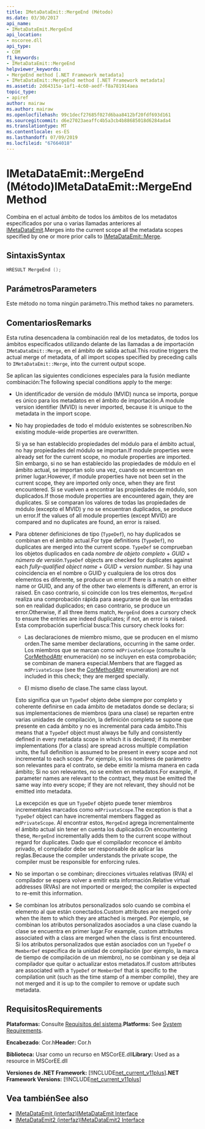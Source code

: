 ```yaml
---
title: IMetaDataEmit::MergeEnd (Método)
ms.date: 03/30/2017
api_name:
- IMetaDataEmit.MergeEnd
api_location:
- mscoree.dll
api_type:
- COM
f1_keywords:
- IMetaDataEmit::MergeEnd
helpviewer_keywords:
- MergeEnd method [.NET Framework metadata]
- IMetaDataEmit::MergeEnd method [.NET Framework metadata]
ms.assetid: 2d64315a-1af1-4c60-aedf-f8a781914aea
topic_type:
- apiref
author: mairaw
ms.author: mairaw
ms.openlocfilehash: 99c1decf27685f027d6baa8412bf20fdf693d161
ms.sourcegitcommit: d6e27023aeaffc4b5a3cb4b88685018d6284ada4
ms.translationtype: MT
ms.contentlocale: es-ES
ms.lasthandoff: 07/09/2019
ms.locfileid: "67664018"
---
```

# <a name="imetadataemitmergeend-method"></a><span data-ttu-id="3555e-102">IMetaDataEmit::MergeEnd (Método)</span><span class="sxs-lookup"><span data-stu-id="3555e-102">IMetaDataEmit::MergeEnd Method</span></span>

<span data-ttu-id="3555e-103">Combina en el actual ámbito de todos los ámbitos de los metadatos especificados por una o varias llamadas anteriores al [IMetaDataEmit](../../../../docs/framework/unmanaged-api/metadata/imetadataemit-merge-method.md).</span><span class="sxs-lookup"><span data-stu-id="3555e-103">Merges into the current scope all the metadata scopes specified by one or more prior calls to [IMetaDataEmit::Merge](../../../../docs/framework/unmanaged-api/metadata/imetadataemit-merge-method.md).</span></span>

## <a name="syntax"></a><span data-ttu-id="3555e-104">Sintaxis</span><span class="sxs-lookup"><span data-stu-id="3555e-104">Syntax</span></span>

```cpp
HRESULT MergeEnd ();
```

## <a name="parameters"></a><span data-ttu-id="3555e-105">Parámetros</span><span class="sxs-lookup"><span data-stu-id="3555e-105">Parameters</span></span>

<span data-ttu-id="3555e-106">Este método no toma ningún parámetro.</span><span class="sxs-lookup"><span data-stu-id="3555e-106">This method takes no parameters.</span></span>

## <a name="remarks"></a><span data-ttu-id="3555e-107">Comentarios</span><span class="sxs-lookup"><span data-stu-id="3555e-107">Remarks</span></span>

<span data-ttu-id="3555e-108">Esta rutina desencadena la combinación real de los metadatos, de todos los ámbitos especificados utilizando delante de las llamadas a de importación `IMetaDataEmit::Merge`, en el ámbito de salida actual.</span><span class="sxs-lookup"><span data-stu-id="3555e-108">This routine triggers the actual merge of metadata, of all import scopes specified by preceding calls to `IMetaDataEmit::Merge`, into the current output scope.</span></span>

<span data-ttu-id="3555e-109">Se aplican las siguientes condiciones especiales para la fusión mediante combinación:</span><span class="sxs-lookup"><span data-stu-id="3555e-109">The following special conditions apply to the merge:</span></span>

- <span data-ttu-id="3555e-110">Un identificador de versión de módulo (MVID) nunca se importa, porque es único para los metadatos en el ámbito de importación.</span><span class="sxs-lookup"><span data-stu-id="3555e-110">A module version identifier (MVID) is never imported, because it is unique to the metadata in the import scope.</span></span>

- <span data-ttu-id="3555e-111">No hay propiedades de todo el módulo existentes se sobrescriben.</span><span class="sxs-lookup"><span data-stu-id="3555e-111">No existing module-wide properties are overwritten.</span></span>

  <span data-ttu-id="3555e-112">Si ya se han establecido propiedades del módulo para el ámbito actual, no hay propiedades del módulo se importan.</span><span class="sxs-lookup"><span data-stu-id="3555e-112">If module properties were already set for the current scope, no module properties are imported.</span></span> <span data-ttu-id="3555e-113">Sin embargo, si no se han establecido las propiedades de módulo en el ámbito actual, se importan solo una vez, cuando se encuentran en primer lugar.</span><span class="sxs-lookup"><span data-stu-id="3555e-113">However, if module properties have not been set in the current scope, they are imported only once, when they are first encountered.</span></span> <span data-ttu-id="3555e-114">Si se vuelven a encontrar las propiedades de módulo, son duplicados.</span><span class="sxs-lookup"><span data-stu-id="3555e-114">If those module properties are encountered again, they are duplicates.</span></span> <span data-ttu-id="3555e-115">Si se comparan los valores de todas las propiedades de módulo (excepto el MVID) y no se encuentran duplicados, se produce un error.</span><span class="sxs-lookup"><span data-stu-id="3555e-115">If the values of all module properties (except MVID) are compared and no duplicates are found, an error is raised.</span></span>

- <span data-ttu-id="3555e-116">Para obtener definiciones de tipo (`TypeDef`), no hay duplicados se combinan en el ámbito actual.</span><span class="sxs-lookup"><span data-stu-id="3555e-116">For type definitions (`TypeDef`), no duplicates are merged into the current scope.</span></span> <span data-ttu-id="3555e-117">`TypeDef` se comprueban los objetos duplicados en cada *nombre de objeto completo* + *GUID* + *número de versión*.</span><span class="sxs-lookup"><span data-stu-id="3555e-117">`TypeDef` objects are checked for duplicates against each *fully-qualified object name* + *GUID* + *version number*.</span></span> <span data-ttu-id="3555e-118">Si hay una coincidencia en el nombre o GUID y cualquiera de los otros dos elementos es diferente, se produce un error.</span><span class="sxs-lookup"><span data-stu-id="3555e-118">If there is a match on either name or GUID, and any of the other two elements is different, an error is raised.</span></span> <span data-ttu-id="3555e-119">En caso contrario, si coincide con los tres elementos, `MergeEnd` realiza una comprobación rápida para asegurarse de que las entradas son en realidad duplicados; en caso contrario, se produce un error.</span><span class="sxs-lookup"><span data-stu-id="3555e-119">Otherwise, if all three items match, `MergeEnd` does a cursory check to ensure the entries are indeed duplicates; if not, an error is raised.</span></span> <span data-ttu-id="3555e-120">Esta comprobación superficial busca:</span><span class="sxs-lookup"><span data-stu-id="3555e-120">This cursory check looks for:</span></span>

  - <span data-ttu-id="3555e-121">Las declaraciones de miembro mismo, que se producen en el mismo orden.</span><span class="sxs-lookup"><span data-stu-id="3555e-121">The same member declarations, occurring in the same order.</span></span> <span data-ttu-id="3555e-122">Los miembros que se marcan como `mdPrivateScope` (consulte la [CorMethodAttr](../../../../docs/framework/unmanaged-api/metadata/cormethodattr-enumeration.md) enumeración) no se incluyen en esta comprobación; se combinan de manera especial.</span><span class="sxs-lookup"><span data-stu-id="3555e-122">Members that are flagged as `mdPrivateScope` (see the [CorMethodAttr](../../../../docs/framework/unmanaged-api/metadata/cormethodattr-enumeration.md) enumeration) are not included in this check; they are merged specially.</span></span>

  - <span data-ttu-id="3555e-123">El mismo diseño de clase.</span><span class="sxs-lookup"><span data-stu-id="3555e-123">The same class layout.</span></span>

  <span data-ttu-id="3555e-124">Esto significa que un `TypeDef` objeto debe siempre por completo y coherente definirse en cada ámbito de metadatos donde se declara; si sus implementaciones de miembros (para una clase) se reparten entre varias unidades de compilación, la definición completa se supone que presente en cada ámbito y no es incremental para cada ámbito.</span><span class="sxs-lookup"><span data-stu-id="3555e-124">This means that a `TypeDef` object must always be fully and consistently defined in every metadata scope in which it is declared; if its member implementations (for a class) are spread across multiple compilation units, the full definition is assumed to be present in every scope and not incremental to each scope.</span></span> <span data-ttu-id="3555e-125">Por ejemplo, si los nombres de parámetro son relevantes para el contrato, se debe emitir la misma manera en cada ámbito; Si no son relevantes, no se emiten en metadatos.</span><span class="sxs-lookup"><span data-stu-id="3555e-125">For example, if parameter names are relevant to the contract, they must be emitted the same way into every scope; if they are not relevant, they should not be emitted into metadata.</span></span>

  <span data-ttu-id="3555e-126">La excepción es que un `TypeDef` objeto puede tener miembros incrementales marcados como `mdPrivateScope`.</span><span class="sxs-lookup"><span data-stu-id="3555e-126">The exception is that a `TypeDef` object can have incremental members flagged as `mdPrivateScope`.</span></span> <span data-ttu-id="3555e-127">Al encontrar estos, `MergeEnd` agrega incrementalmente el ámbito actual sin tener en cuenta los duplicados.</span><span class="sxs-lookup"><span data-stu-id="3555e-127">On encountering these, `MergeEnd` incrementally adds them to the current scope without regard for duplicates.</span></span> <span data-ttu-id="3555e-128">Dado que el compilador reconoce el ámbito privado, el compilador debe ser responsable de aplicar las reglas.</span><span class="sxs-lookup"><span data-stu-id="3555e-128">Because the compiler understands the private scope, the compiler must be responsible for enforcing rules.</span></span>

- <span data-ttu-id="3555e-129">No se importan o se combinan; direcciones virtuales relativas (RVA) el compilador se espera volver a emitir esta información.</span><span class="sxs-lookup"><span data-stu-id="3555e-129">Relative virtual addresses (RVAs) are not imported or merged; the compiler is expected to re-emit this information.</span></span>

- <span data-ttu-id="3555e-130">Se combinan los atributos personalizados solo cuando se combina el elemento al que están conectados.</span><span class="sxs-lookup"><span data-stu-id="3555e-130">Custom attributes are merged only when the item to which they are attached is merged.</span></span> <span data-ttu-id="3555e-131">Por ejemplo, se combinan los atributos personalizados asociados a una clase cuando la clase se encuentra en primer lugar.</span><span class="sxs-lookup"><span data-stu-id="3555e-131">For example, custom attributes associated with a class are merged when the class is first encountered.</span></span> <span data-ttu-id="3555e-132">Si los atributos personalizados que están asociados con un `TypeDef` o `MemberDef` específica de la unidad de compilación (por ejemplo, la marca de tiempo de compilación de un miembro), no se combinan y se deja al compilador que quitar o actualizar estos metadatos.</span><span class="sxs-lookup"><span data-stu-id="3555e-132">If custom attributes are associated with a `TypeDef` or `MemberDef` that is specific to the compilation unit (such as the time stamp of a member compile), they are not merged and it is up to the compiler to remove or update such metadata.</span></span>

## <a name="requirements"></a><span data-ttu-id="3555e-133">Requisitos</span><span class="sxs-lookup"><span data-stu-id="3555e-133">Requirements</span></span>

<span data-ttu-id="3555e-134">**Plataformas:** Consulte [Requisitos del sistema](../../../../docs/framework/get-started/system-requirements.md).</span><span class="sxs-lookup"><span data-stu-id="3555e-134">**Platforms:** See [System Requirements](../../../../docs/framework/get-started/system-requirements.md).</span></span>

<span data-ttu-id="3555e-135">**Encabezado**: Cor.h</span><span class="sxs-lookup"><span data-stu-id="3555e-135">**Header:** Cor.h</span></span>

<span data-ttu-id="3555e-136">**Biblioteca:** Usar como un recurso en MSCorEE.dll</span><span class="sxs-lookup"><span data-stu-id="3555e-136">**Library:** Used as a resource in MSCorEE.dll</span></span>

<span data-ttu-id="3555e-137">**Versiones de .NET Framework:** [!INCLUDE[net_current_v11plus](../../../../includes/net-current-v11plus-md.md)]</span><span class="sxs-lookup"><span data-stu-id="3555e-137">**.NET Framework Versions:** [!INCLUDE[net_current_v11plus](../../../../includes/net-current-v11plus-md.md)]</span></span>

## <a name="see-also"></a><span data-ttu-id="3555e-138">Vea también</span><span class="sxs-lookup"><span data-stu-id="3555e-138">See also</span></span>

- [<span data-ttu-id="3555e-139">IMetaDataEmit (interfaz)</span><span class="sxs-lookup"><span data-stu-id="3555e-139">IMetaDataEmit Interface</span></span>](../../../../docs/framework/unmanaged-api/metadata/imetadataemit-interface.md)
- [<span data-ttu-id="3555e-140">IMetaDataEmit2 (interfaz)</span><span class="sxs-lookup"><span data-stu-id="3555e-140">IMetaDataEmit2 Interface</span></span>](../../../../docs/framework/unmanaged-api/metadata/imetadataemit2-interface.md)
